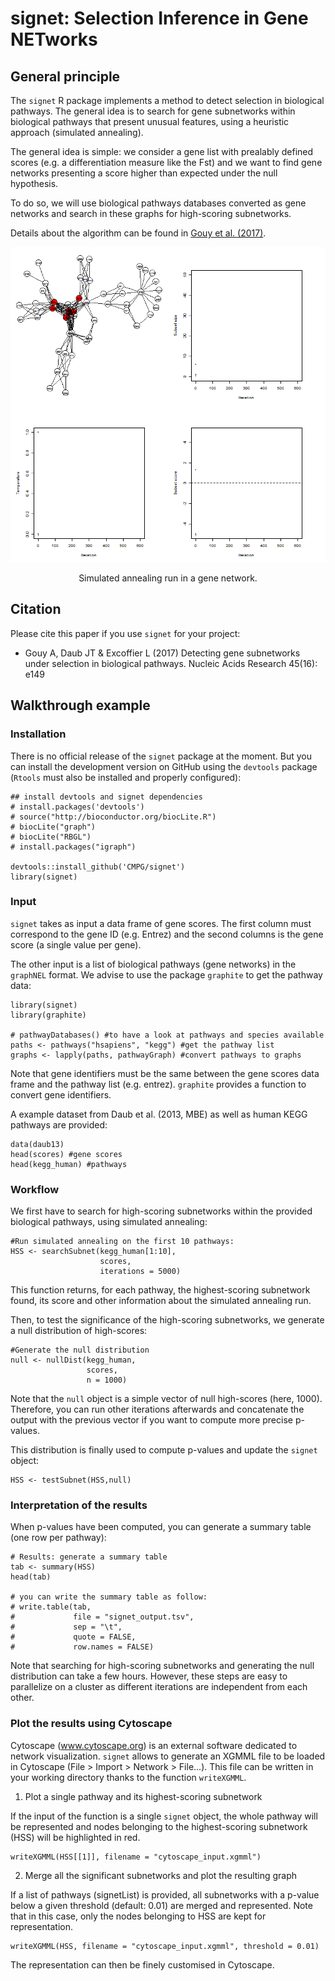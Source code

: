 # signet: Selection Inference in Gene NETworks

## General principle

The `signet` R package implements a method to detect selection in biological 
pathways. The general idea is to search for gene subnetworks within biological 
pathways that present unusual features, using a heuristic approach 
(simulated annealing).

The general idea is simple: we consider a gene list with prealably defined
scores (e.g. a differentiation measure like the Fst) and we want to find
gene networks presenting a score higher than expected under the null hypothesis.

To do so, we will use biological pathways databases converted as gene networks
and search in these graphs for high-scoring subnetworks.

Details about the algorithm can be found in
<a href="https://doi.org/10.1093/nar/gkx626">Gouy et al. (2017)</a>.

<p align="center"><img src="misc/anim_50fps.gif"></p>
<p align="center">Simulated annealing run in a gene network.</p>

## Citation

Please cite this paper if you use `signet` for your project:

* Gouy A, Daub JT & Excoffier L (2017) Detecting gene subnetworks under 
selection in biological pathways. Nucleic Acids Research 45(16): e149

## Walkthrough example

### Installation

There is no official release of the `signet` package at the moment. 
But you can install the development version on GitHub using the `devtools` 
package (`Rtools` must also be installed and properly configured):

```{r}
## install devtools and signet dependencies
# install.packages('devtools')
# source("http://bioconductor.org/biocLite.R")
# biocLite("graph")
# biocLite("RBGL")
# install.packages("igraph")

devtools::install_github('CMPG/signet')
library(signet)
```

### Input

`signet` takes as input a data frame of gene scores. The first column must
correspond to the gene ID (e.g. Entrez) and the second columns is the gene 
score (a single value per gene).

The other input is a list of biological pathways (gene networks) in the
`graphNEL` format. We advise to use the package `graphite` to get the
pathway data:

```{r}
library(signet)
library(graphite)

# pathwayDatabases() #to have a look at pathways and species available
paths <- pathways("hsapiens", "kegg") #get the pathway list
graphs <- lapply(paths, pathwayGraph) #convert pathways to graphs
```

Note that gene identifiers must be the same between the gene scores data frame
and the pathway list (e.g. entrez). `graphite` provides a function to convert
gene identifiers.

A example dataset from Daub et al. (2013, MBE) as well as human KEGG 
pathways are provided:

```{r}
data(daub13)
head(scores) #gene scores
head(kegg_human) #pathways
```

### Workflow

We first have to search for high-scoring subnetworks within the
provided biological pathways, using simulated annealing:

```{r}
#Run simulated annealing on the first 10 pathways:
HSS <- searchSubnet(kegg_human[1:10],
                    scores,
                    iterations = 5000)
```

This function returns, for each pathway, the highest-scoring subnetwork found,
its score and other information about the simulated annealing run.

Then, to test the significance of the high-scoring subnetworks, we
generate a null distribution of high-scores:

```{r}
#Generate the null distribution
null <- nullDist(kegg_human,
                 scores,
                 n = 1000)
```

Note that the `null` object is a simple vector of null high-scores (here, 1000).
Therefore, you can run other iterations afterwards and concatenate the output
with the previous vector if you want to compute more precise p-values.

This distribution is finally used to compute p-values and update the
`signet` object:

```{r}
HSS <- testSubnet(HSS,null)
```

### Interpretation of the results

When p-values have been computed, you can generate a summary table
(one row per pathway):

```{r}
# Results: generate a summary table
tab <- summary(HSS)
head(tab)

# you can write the summary table as follow:
# write.table(tab,
#             file = "signet_output.tsv",
#             sep = "\t",
#             quote = FALSE,
#             row.names = FALSE)

```

Note that searching for high-scoring subnetworks and generating the null
distribution can take a few hours. However, these steps are easy
to parallelize on a cluster as different iterations are independent from each
other.

### Plot the results using Cytoscape

Cytoscape (www.cytoscape.org) is an external software dedicated to network 
visualization. `signet` allows to generate an XGMML file to be loaded in 
Cytoscape (File > Import > Network > File...). 
This file can be written in your working directory thanks to the 
function `writeXGMML`.

1. Plot a single pathway and its highest-scoring subnetwork

If the input of the function is a single `signet` object, the whole pathway will
be represented and nodes belonging to the highest-scoring subnetwork (HSS) 
will be highlighted in red.

```{r}
writeXGMML(HSS[[1]], filename = "cytoscape_input.xgmml")
```

2. Merge all the significant subnetworks and plot the resulting graph

If a list of pathways (signetList) is provided, all subnetworks with a p-value 
below a given threshold (default: 0.01) are merged and represented. Note that 
in this case, only the nodes belonging to HSS are kept for representation.

```{r}
writeXGMML(HSS, filename = "cytoscape_input.xgmml", threshold = 0.01)
```

The representation can then be finely customised in Cytoscape.
